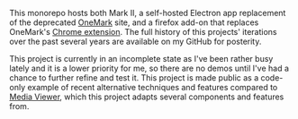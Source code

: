 This monorepo hosts both Mark II, a self-hosted Electron app replacement of the deprecated [OneMark](https://github.com/msihly/onemark) site, and a firefox add-on that replaces OneMark's [Chrome extension](https://github.com/msihly/onemark). The full history of this projects' iterations over the past several years are available on my GitHub for posterity.

This project is currently in an incomplete state as I've been rather busy lately and it is a lower priority for me, so there are no demos until I've had a chance to further refine and test it. This project is made public as a code-only example of recent alternative techniques and features compared to [Media Viewer](https://github.com/msihly/media-viewer), which this project adapts several components and features from.
